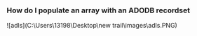 ### How do I populate an array with an ADODB recordset

![adls](C:\Users\13198\Desktop\new trail\images\adls.PNG)
